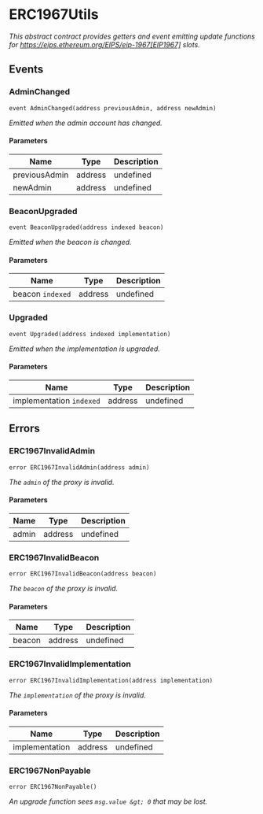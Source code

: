 # ERC1967Utils







*This abstract contract provides getters and event emitting update functions for https://eips.ethereum.org/EIPS/eip-1967[EIP1967] slots.*


## Events

### AdminChanged

```solidity
event AdminChanged(address previousAdmin, address newAdmin)
```



*Emitted when the admin account has changed.*

#### Parameters

| Name | Type | Description |
|---|---|---|
| previousAdmin  | address | undefined |
| newAdmin  | address | undefined |

### BeaconUpgraded

```solidity
event BeaconUpgraded(address indexed beacon)
```



*Emitted when the beacon is changed.*

#### Parameters

| Name | Type | Description |
|---|---|---|
| beacon `indexed` | address | undefined |

### Upgraded

```solidity
event Upgraded(address indexed implementation)
```



*Emitted when the implementation is upgraded.*

#### Parameters

| Name | Type | Description |
|---|---|---|
| implementation `indexed` | address | undefined |



## Errors

### ERC1967InvalidAdmin

```solidity
error ERC1967InvalidAdmin(address admin)
```



*The `admin` of the proxy is invalid.*

#### Parameters

| Name | Type | Description |
|---|---|---|
| admin | address | undefined |

### ERC1967InvalidBeacon

```solidity
error ERC1967InvalidBeacon(address beacon)
```



*The `beacon` of the proxy is invalid.*

#### Parameters

| Name | Type | Description |
|---|---|---|
| beacon | address | undefined |

### ERC1967InvalidImplementation

```solidity
error ERC1967InvalidImplementation(address implementation)
```



*The `implementation` of the proxy is invalid.*

#### Parameters

| Name | Type | Description |
|---|---|---|
| implementation | address | undefined |

### ERC1967NonPayable

```solidity
error ERC1967NonPayable()
```



*An upgrade function sees `msg.value &gt; 0` that may be lost.*




